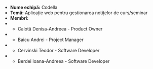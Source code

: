 * **Nume echipă:** Codella
* **Temă:** Aplicație web pentru gestionarea notițelor de curs/seminar
* **Membri:**
* - Calotă Denisa-Andreea - Product Owner
* - Baicu Andrei - Project Manager
* - Cervinski Teodor - Software Developer
* - Berdei Ioana-Andreea - Software Developer
